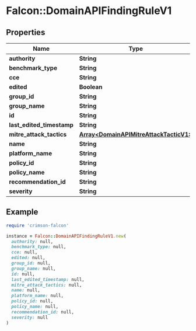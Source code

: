 # Falcon::DomainAPIFindingRuleV1

## Properties

| Name | Type | Description | Notes |
| ---- | ---- | ----------- | ----- |
| **authority** | **String** |  | [optional] |
| **benchmark_type** | **String** |  | [optional] |
| **cce** | **String** |  | [optional] |
| **edited** | **Boolean** |  |  |
| **group_id** | **String** |  | [optional] |
| **group_name** | **String** |  | [optional] |
| **id** | **String** |  |  |
| **last_edited_timestamp** | **String** |  | [optional] |
| **mitre_attack_tactics** | [**Array&lt;DomainAPIMitreAttackTacticV1&gt;**](DomainAPIMitreAttackTacticV1.md) |  | [optional] |
| **name** | **String** |  | [optional] |
| **platform_name** | **String** |  | [optional] |
| **policy_id** | **String** |  | [optional] |
| **policy_name** | **String** |  | [optional] |
| **recommendation_id** | **String** |  | [optional] |
| **severity** | **String** |  | [optional] |

## Example

```ruby
require 'crimson-falcon'

instance = Falcon::DomainAPIFindingRuleV1.new(
  authority: null,
  benchmark_type: null,
  cce: null,
  edited: null,
  group_id: null,
  group_name: null,
  id: null,
  last_edited_timestamp: null,
  mitre_attack_tactics: null,
  name: null,
  platform_name: null,
  policy_id: null,
  policy_name: null,
  recommendation_id: null,
  severity: null
)
```

